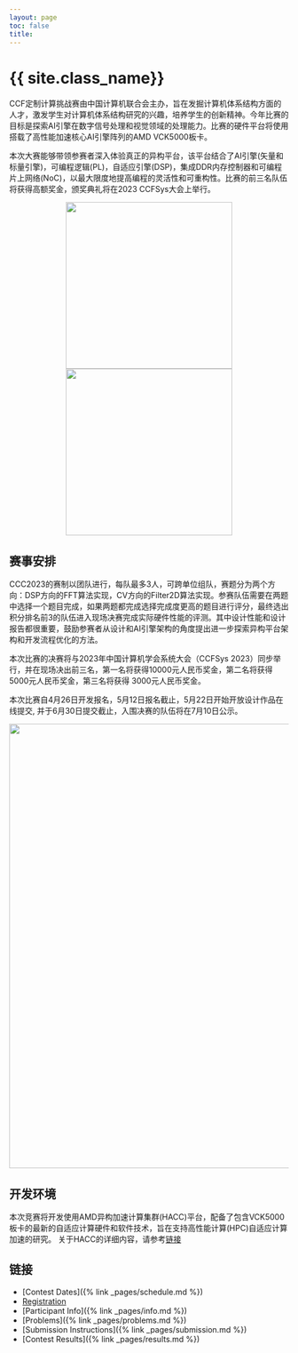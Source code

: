 ```yaml
---
layout: page
toc: false
title: 
---
```


#  {{ site.class_name}}

CCF定制计算挑战赛由中国计算机联合会主办，旨在发掘计算机体系结构方面的人才，激发学生对计算机体系结构研究的兴趣，培养学生的创新精神。今年比赛的目标是探索AI引擎在数字信号处理和视觉领域的处理能力。比赛的硬件平台将使用搭载了高性能加速核心AI引擎阵列的AMD VCK5000板卡。

本次大赛能够带领参赛者深入体验真正的异构平台，该平台结合了AI引擎(矢量和标量引擎)，可编程逻辑(PL)，自适应引擎(DSP)，集成DDR内存控制器和可编程片上网络(NoC)，以最大限度地提高编程的灵活性和可重构性。比赛的前三名队伍将获得高额奖金，颁奖典礼将在2023 CCFSys大会上举行。

<p align="middle">
    <img src="{% link media/AIE1.png %}" width="300" class="center">
    <img src="{% link media/AIE2.png %}" width="300" class="center">
</p>

## 赛事安排

CCC2023的赛制以团队进行，每队最多3人，可跨单位组队，赛题分为两个方向：DSP方向的FFT算法实现，CV方向的Filter2D算法实现。参赛队伍需要在两题中选择一个题目完成，如果两题都完成选择完成度更高的题目进行评分，最终选出积分排名前3的队伍进入现场决赛完成实际硬件性能的评测。其中设计性能和设计报告都很重要，鼓励参赛者从设计和AI引擎架构的角度提出进一步探索异构平台架构和开发流程优化的方法。

本次比赛的决赛将与2023年中国计算机学会系统大会（CCFSys 2023）同步举行，并在现场决出前三名，第一名将获得10000元人民币奖金，第二名将获得5000元人民币奖金，第三名将获得
3000元人民币奖金。

本次比赛自4月26日开发报名，5月12日报名截止，5月22日开始开放设计作品在线提交, 并于6月30日提交截止，入围决赛的队伍将在7月10日公示。

<p align="middle">
    <img src="{% link media/CCC_2023_flow.png %}" width="800" class="center">
</p>

## 开发环境

本次竞赛将开发使用AMD异构加速计算集群(HACC)平台，配备了包含VCK5000板卡的最新的自适应计算硬件和软件技术，旨在支持高性能计算(HPC)自适应计算加速的研究。
关于HACC的详细内容，请参考[链接](https://www.amd-haccs.io/index.html)

## 链接

  * [Contest Dates]({% link _pages/schedule.md %})
  * [Registration](https://www.wjx.top/vm/tbXtzkR.aspx#)
  * [Participant Info]({% link _pages/info.md %})
  * [Problems]({% link _pages/problems.md %})
  * [Submission Instructions]({% link _pages/submission.md %})
  * [Contest Results]({% link _pages/results.md %})